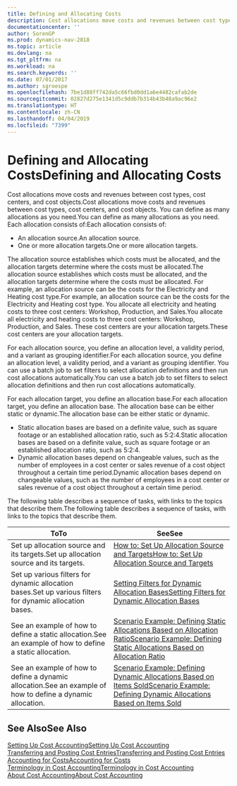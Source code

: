 ```yaml
---
title: Defining and Allocating Costs
description: Cost allocations move costs and revenues between cost types, cost centers, and cost objects. You can define as many allocations as you need.
documentationcenter: ''
author: SorenGP
ms.prod: dynamics-nav-2018
ms.topic: article
ms.devlang: na
ms.tgt_pltfrm: na
ms.workload: na
ms.search.keywords: ''
ms.date: 07/01/2017
ms.author: sgroespe
ms.openlocfilehash: 7be1d88ff742da5c66fbd0dd1a6e4482cafab2de
ms.sourcegitcommit: 02827d275e1341d5c9ddb7b314b43b48a9ac96e2
ms.translationtype: HT
ms.contentlocale: zh-CN
ms.lasthandoff: 04/04/2019
ms.locfileid: "7399"
---
```

# <a name="defining-and-allocating-costs"></a><span data-ttu-id="4dfb9-104">Defining and Allocating Costs</span><span class="sxs-lookup"><span data-stu-id="4dfb9-104">Defining and Allocating Costs</span></span>
<span data-ttu-id="4dfb9-105">Cost allocations move costs and revenues between cost types, cost centers, and cost objects.</span><span class="sxs-lookup"><span data-stu-id="4dfb9-105">Cost allocations move costs and revenues between cost types, cost centers, and cost objects.</span></span> <span data-ttu-id="4dfb9-106">You can define as many allocations as you need.</span><span class="sxs-lookup"><span data-stu-id="4dfb9-106">You can define as many allocations as you need.</span></span> <span data-ttu-id="4dfb9-107">Each allocation consists of:</span><span class="sxs-lookup"><span data-stu-id="4dfb9-107">Each allocation consists of:</span></span>  

-   <span data-ttu-id="4dfb9-108">An allocation source.</span><span class="sxs-lookup"><span data-stu-id="4dfb9-108">An allocation source.</span></span>  
-   <span data-ttu-id="4dfb9-109">One or more allocation targets.</span><span class="sxs-lookup"><span data-stu-id="4dfb9-109">One or more allocation targets.</span></span>  

<span data-ttu-id="4dfb9-110">The allocation source establishes which costs must be allocated, and the allocation targets determine where the costs must be allocated.</span><span class="sxs-lookup"><span data-stu-id="4dfb9-110">The allocation source establishes which costs must be allocated, and the allocation targets determine where the costs must be allocated.</span></span> <span data-ttu-id="4dfb9-111">For example, an allocation source can be the costs for the Electricity and Heating cost type.</span><span class="sxs-lookup"><span data-stu-id="4dfb9-111">For example, an allocation source can be the costs for the Electricity and Heating cost type.</span></span> <span data-ttu-id="4dfb9-112">You allocate all electricity and heating costs to three cost centers: Workshop, Production, and Sales.</span><span class="sxs-lookup"><span data-stu-id="4dfb9-112">You allocate all electricity and heating costs to three cost centers: Workshop, Production, and Sales.</span></span> <span data-ttu-id="4dfb9-113">These cost centers are your allocation targets.</span><span class="sxs-lookup"><span data-stu-id="4dfb9-113">These cost centers are your allocation targets.</span></span>  

<span data-ttu-id="4dfb9-114">For each allocation source, you define an allocation level, a validity period, and a variant as grouping identifier.</span><span class="sxs-lookup"><span data-stu-id="4dfb9-114">For each allocation source, you define an allocation level, a validity period, and a variant as grouping identifier.</span></span> <span data-ttu-id="4dfb9-115">You can use a batch job to set filters to select allocation definitions and then run cost allocations automatically.</span><span class="sxs-lookup"><span data-stu-id="4dfb9-115">You can use a batch job to set filters to select allocation definitions and then run cost allocations automatically.</span></span>  

<span data-ttu-id="4dfb9-116">For each allocation target, you define an allocation base.</span><span class="sxs-lookup"><span data-stu-id="4dfb9-116">For each allocation target, you define an allocation base.</span></span> <span data-ttu-id="4dfb9-117">The allocation base can be either static or dynamic.</span><span class="sxs-lookup"><span data-stu-id="4dfb9-117">The allocation base can be either static or dynamic.</span></span>  

-   <span data-ttu-id="4dfb9-118">Static allocation bases are based on a definite value, such as square footage or an established allocation ratio, such as 5:2:4.</span><span class="sxs-lookup"><span data-stu-id="4dfb9-118">Static allocation bases are based on a definite value, such as square footage or an established allocation ratio, such as 5:2:4.</span></span>  
-   <span data-ttu-id="4dfb9-119">Dynamic allocation bases depend on changeable values, such as the number of employees in a cost center or sales revenue of a cost object throughout a certain time period.</span><span class="sxs-lookup"><span data-stu-id="4dfb9-119">Dynamic allocation bases depend on changeable values, such as the number of employees in a cost center or sales revenue of a cost object throughout a certain time period.</span></span>  

<span data-ttu-id="4dfb9-120">The following table describes a sequence of tasks, with links to the topics that describe them.</span><span class="sxs-lookup"><span data-stu-id="4dfb9-120">The following table describes a sequence of tasks, with links to the topics that describe them.</span></span>

|<span data-ttu-id="4dfb9-121">To</span><span class="sxs-lookup"><span data-stu-id="4dfb9-121">To</span></span>|<span data-ttu-id="4dfb9-122">See</span><span class="sxs-lookup"><span data-stu-id="4dfb9-122">See</span></span>|  
|--------|---------|  
|<span data-ttu-id="4dfb9-123">Set up allocation source and its targets.</span><span class="sxs-lookup"><span data-stu-id="4dfb9-123">Set up allocation source and its targets.</span></span>|[<span data-ttu-id="4dfb9-124">How to: Set Up Allocation Source and Targets</span><span class="sxs-lookup"><span data-stu-id="4dfb9-124">How to: Set Up Allocation Source and Targets</span></span>](finance-how-to-set-up-allocation-source-and-targets.md)|  
|<span data-ttu-id="4dfb9-125">Set up various filters for dynamic allocation bases.</span><span class="sxs-lookup"><span data-stu-id="4dfb9-125">Set up various filters for dynamic allocation bases.</span></span>|[<span data-ttu-id="4dfb9-126">Setting Filters for Dynamic Allocation Bases</span><span class="sxs-lookup"><span data-stu-id="4dfb9-126">Setting Filters for Dynamic Allocation Bases</span></span>](finance-setting-filters-for-dynamic-allocation-bases.md)|  
|<span data-ttu-id="4dfb9-127">See an example of how to define a static allocation.</span><span class="sxs-lookup"><span data-stu-id="4dfb9-127">See an example of how to define a static allocation.</span></span>|[<span data-ttu-id="4dfb9-128">Scenario Example: Defining Static Allocations Based on Allocation Ratio</span><span class="sxs-lookup"><span data-stu-id="4dfb9-128">Scenario Example: Defining Static Allocations Based on Allocation Ratio</span></span>](finance-scenario-example-defining-static-allocations-based-on-allocation-ratio.md)|  
|<span data-ttu-id="4dfb9-129">See an example of how to define a dynamic allocation.</span><span class="sxs-lookup"><span data-stu-id="4dfb9-129">See an example of how to define a dynamic allocation.</span></span>|[<span data-ttu-id="4dfb9-130">Scenario Example: Defining Dynamic Allocations Based on Items Sold</span><span class="sxs-lookup"><span data-stu-id="4dfb9-130">Scenario Example: Defining Dynamic Allocations Based on Items Sold</span></span>](finance-scenario-example-defining-dynamic-allocations-based-on-items-sold.md)|  

## <a name="see-also"></a><span data-ttu-id="4dfb9-131">See Also</span><span class="sxs-lookup"><span data-stu-id="4dfb9-131">See Also</span></span>  
 [<span data-ttu-id="4dfb9-132">Setting Up Cost Accounting</span><span class="sxs-lookup"><span data-stu-id="4dfb9-132">Setting Up Cost Accounting</span></span>](finance-set-up-cost-accounting.md)   
 [<span data-ttu-id="4dfb9-133">Transferring and Posting Cost Entries</span><span class="sxs-lookup"><span data-stu-id="4dfb9-133">Transferring and Posting Cost Entries</span></span>](finance-transfer-and-post-cost-entries.md)   
 [<span data-ttu-id="4dfb9-134">Accounting for Costs</span><span class="sxs-lookup"><span data-stu-id="4dfb9-134">Accounting for Costs</span></span>](finance-manage-cost-accounting.md)   
 [<span data-ttu-id="4dfb9-135">Terminology in Cost Accounting</span><span class="sxs-lookup"><span data-stu-id="4dfb9-135">Terminology in Cost Accounting</span></span>](finance-terminology-in-cost-accounting.md)   
 [<span data-ttu-id="4dfb9-136">About Cost Accounting</span><span class="sxs-lookup"><span data-stu-id="4dfb9-136">About Cost Accounting</span></span>](finance-about-cost-accounting.md)
